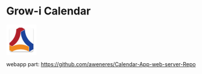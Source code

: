 # Grow-i Calendar
<img alt="Logo" src="app/src/main/res/mipmap-xxxhdpi/ic_launcher.png" width="80" />

webapp part:
https://github.com/aweneres/Calendar-App-web-server-Repo
